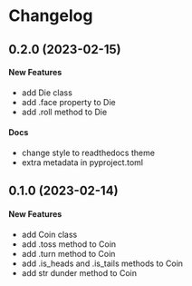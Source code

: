 # Changelog

## 0.2.0 (2023-02-15)

#### New Features

- add Die class
- add .face property to Die
- add .roll method to Die

#### Docs

- change style to readthedocs theme
- extra metadata in pyproject.toml

## 0.1.0 (2023-02-14)

#### New Features

- add Coin class
- add .toss method to Coin
- add .turn method to Coin
- add .is_heads and .is_tails methods to Coin
- add str dunder method to Coin
